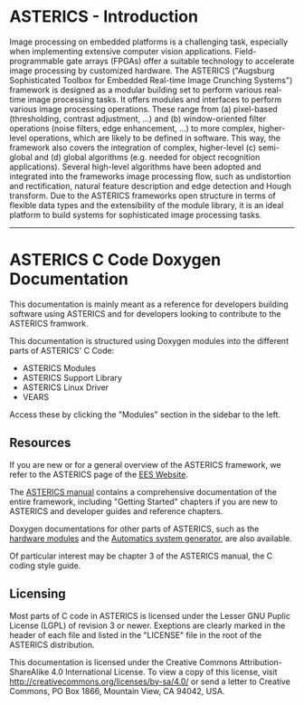 # ASTERICS - Introduction

Image processing on embedded platforms is a challenging task, especially when implementing extensive computer vision applications. Field-programmable gate arrays (FPGAs) offer a suitable technology to accelerate image processing by customized hardware.
The ASTERICS ("Augsburg Sophisticated Toolbox for Embedded Real-time Image Crunching Systems") framework is designed as a modular building set to perform various real-time image processing tasks. It offers modules and interfaces to perform various image processing operations. These range from (a) pixel-based (thresholding, contrast adjustment, ...) and (b) window-oriented filter operations (noise filters, edge enhancement, ...) to more complex, higher-level operations, which are likely to be defined in software. This way, the framework also covers the integration of complex, higher-level (c) semi-global and (d) global algorithms (e.g. needed for object recognition applications). Several high-level algorithms have been adopted and integrated into the frameworks image processing flow, such as undistortion and rectification, natural feature description and edge detection and Hough transform.
Due to the ASTERICS frameworks open structure in terms of flexible data types and the extensibility of the module library, it is an ideal platform to build systems for sophisticated image processing tasks.

---

# ASTERICS C Code Doxygen Documentation

This documentation is mainly meant as a reference for developers building software using ASTERICS 
and for developers looking to contribute to the ASTERICS framwork.

This documentation is structured using Doxygen modules into the different parts of ASTERICS' C Code:
  - ASTERICS Modules
  - ASTERICS Support Library
  - ASTERICS Linux Driver
  - VEARS

Access these by clicking the "Modules" section in the sidebar to the left.

## Resources

If you are new or for a general overview of the ASTERICS framework,
we refer to the ASTERICS page of the [EES Website](https://ees.hs-augsburg.de/asterics).

The [ASTERICS manual](./../../asterics-manual.pdf) contains a comprehensive 
documentation of the entire framework, including "Getting Started" chapters if you
are new to ASTERICS and developer guides and reference chapters.

Doxygen documentations for other parts of ASTERICS, 
such as the [hardware modules](./../../VHDL_doxygen/html/index.html)
and the [Automatics system generator](./../../Python_doxygen/html/index.html),
are also available.

Of particular interest may be chapter 3 of the ASTERICS manual, the C coding style guide.

## Licensing

Most parts of C code in ASTERICS is licensed under the Lesser GNU Puplic License (LGPL) of revision 3 or newer.
Exeptions are clearly marked in the header of each file and listed in the "LICENSE" file in the root of the ASTERICS distribution.

This documentation is licensed under the Creative Commons Attribution-ShareAlike 4.0 International License.
To view a copy of this license, visit http://creativecommons.org/licenses/by-sa/4.0/ 
or send a letter to Creative Commons, PO Box 1866, Mountain View, CA 94042, USA.

